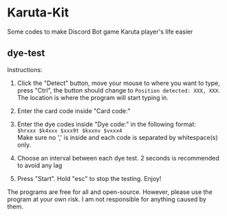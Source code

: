 # Karuta-Kit
Some codes to make Discord Bot game Karuta player's life easier

## dye-test
Instructions:
1. Click the "Detect" button, move your mouse to where you want to type, press "Ctrl", the button should change to `Position detected: XXX, XXX`. The location is where the program will start typing in.

2. Enter the card code inside "Card code:"

3. Enter the dye codes inside "Dye code:" in the following format:\
`$hrxxx $k4xxx $xxx9t $kxxnv $vxxx4`\
Make sure no ',' is inside and each code is separated by whitespace(s) only.

4. Choose an interval between each dye test. 2 seconds is recommended to avoid any lag

5. Press "Start". Hold "esc" to stop the testing. Enjoy!


The programs are free for all and open-source. However, please use the program at your own risk. I am not responsible for anything caused by them.